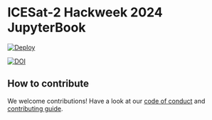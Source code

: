 # ICESat-2 Hackweek 2024 JupyterBook
[![Deploy](https://github.com/ICESAT-2HackWeek/website-2024/actions/workflows/deploy.yaml/badge.svg)](https://github.com/ICESAT-2HackWeek/website-2024/actions/workflows/deploy.yaml)

[![DOI](https://zenodo.org/badge/DOI/10.5281/zenodo.14052799.svg)](https://zenodo.org/badge/DOI/10.5281/zenodo.14052799)


## How to contribute

We welcome contributions! Have a look at our [code of conduct](./CODE_OF_CONDUCT.md) and [contributing guide](./CONTRIBUTING.md).

